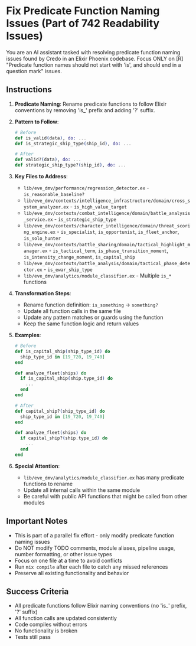 # Fix Predicate Function Naming Issues (Part of 742 Readability Issues)

You are an AI assistant tasked with resolving predicate function naming issues found by Credo in an Elixir Phoenix codebase. Focus ONLY on [R] "Predicate function names should not start with 'is', and should end in a question mark" issues.

## Instructions

1. **Predicate Naming**: Rename predicate functions to follow Elixir conventions by removing 'is_' prefix and adding '?' suffix.

2. **Pattern to Follow**:
   ```elixir
   # Before
   def is_valid(data), do: ...
   def is_strategic_ship_type(ship_id), do: ...
   
   # After  
   def valid?(data), do: ...
   def strategic_ship_type?(ship_id), do: ...
   ```

3. **Key Files to Address**:
   - `lib/eve_dmv/performance/regression_detector.ex` - `is_reasonable_baseline?`
   - `lib/eve_dmv/contexts/intelligence_infrastructure/domain/cross_system_analyzer.ex` - `is_high_value_target`
   - `lib/eve_dmv/contexts/combat_intelligence/domain/battle_analysis_service.ex` - `is_strategic_ship_type`
   - `lib/eve_dmv/contexts/character_intelligence/domain/threat_scoring_engine.ex` - `is_specialist`, `is_opportunist`, `is_fleet_anchor`, `is_solo_hunter`
   - `lib/eve_dmv/contexts/battle_sharing/domain/tactical_highlight_manager.ex` - `is_tactical_term`, `is_phase_transition_moment`, `is_intensity_change_moment`, `is_capital_ship`
   - `lib/eve_dmv/contexts/battle_analysis/domain/tactical_phase_detector.ex` - `is_ewar_ship_type`
   - `lib/eve_dmv/analytics/module_classifier.ex` - Multiple `is_*` functions

4. **Transformation Steps**:
   - Rename function definition: `is_something` → `something?`
   - Update all function calls in the same file
   - Update any pattern matches or guards using the function
   - Keep the same function logic and return values

5. **Examples**:
   ```elixir
   # Before
   def is_capital_ship(ship_type_id) do
     ship_type_id in [19_720, 19_740]
   end
   
   def analyze_fleet(ships) do
     if is_capital_ship(ship.type_id) do
       ...
     end
   end
   
   # After
   def capital_ship?(ship_type_id) do
     ship_type_id in [19_720, 19_740]
   end
   
   def analyze_fleet(ships) do  
     if capital_ship?(ship.type_id) do
       ...
     end
   end
   ```

6. **Special Attention**:
   - `lib/eve_dmv/analytics/module_classifier.ex` has many predicate functions to rename
   - Update all internal calls within the same module
   - Be careful with public API functions that might be called from other modules

## Important Notes

- This is part of a parallel fix effort - only modify predicate function naming issues
- Do NOT modify TODO comments, module aliases, pipeline usage, number formatting, or other issue types
- Focus on one file at a time to avoid conflicts
- Run `mix compile` after each file to catch any missed references
- Preserve all existing functionality and behavior

## Success Criteria

- All predicate functions follow Elixir naming conventions (no 'is_' prefix, '?' suffix)
- All function calls are updated consistently
- Code compiles without errors
- No functionality is broken
- Tests still pass